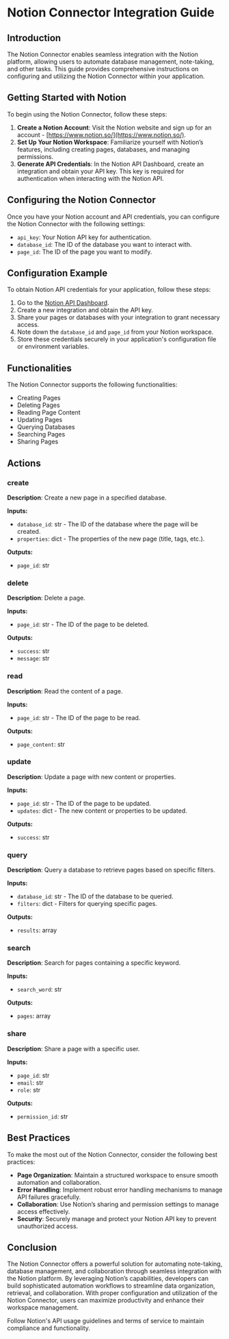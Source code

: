 # Notion Connector Integration Guide

## Introduction

The Notion Connector enables seamless integration with the Notion platform, allowing users to automate database management, note-taking, and other tasks. This guide provides comprehensive instructions on configuring and utilizing the Notion Connector within your application.

## Getting Started with Notion

To begin using the Notion Connector, follow these steps:

1. **Create a Notion Account**: Visit the Notion website and sign up for an account - [https://www.notion.so/](https://www.notion.so/).
2. **Set Up Your Notion Workspace**: Familiarize yourself with Notion’s features, including creating pages, databases, and managing permissions.
3. **Generate API Credentials**: In the Notion API Dashboard, create an integration and obtain your API key. This key is required for authentication when interacting with the Notion API.

## Configuring the Notion Connector

Once you have your Notion account and API credentials, you can configure the Notion Connector with the following settings:

- `api_key`: Your Notion API key for authentication.
- `database_id`: The ID of the database you want to interact with.
- `page_id`: The ID of the page you want to modify.

## Configuration Example

To obtain Notion API credentials for your application, follow these steps:

1. Go to the [Notion API Dashboard](https://www.notion.so/my-integrations).
2. Create a new integration and obtain the API key.
3. Share your pages or databases with your integration to grant necessary access.
4. Note down the `database_id` and `page_id` from your Notion workspace.
5. Store these credentials securely in your application's configuration file or environment variables.

## Functionalities

The Notion Connector supports the following functionalities:

- Creating Pages
- Deleting Pages
- Reading Page Content
- Updating Pages
- Querying Databases
- Searching Pages
- Sharing Pages

## Actions

### create

**Description**: Create a new page in a specified database.

**Inputs:**

- `database_id`: str - The ID of the database where the page will be created.
- `properties`: dict - The properties of the new page (title, tags, etc.).

**Outputs:**

- `page_id`: str

### delete

**Description**: Delete a page.

**Inputs:**

- `page_id`: str - The ID of the page to be deleted.

**Outputs:**

- `success`: str
- `message`: str

### read

**Description**: Read the content of a page.

**Inputs:**

- `page_id`: str - The ID of the page to be read.

**Outputs:**

- `page_content`: str

### update

**Description**: Update a page with new content or properties.

**Inputs:**

- `page_id`: str - The ID of the page to be updated.
- `updates`: dict - The new content or properties to be updated.

**Outputs:**

- `success`: str

### query

**Description**: Query a database to retrieve pages based on specific filters.

**Inputs:**

- `database_id`: str - The ID of the database to be queried.
- `filters`: dict - Filters for querying specific pages.

**Outputs:**

- `results`: array

### search

**Description**: Search for pages containing a specific keyword.

**Inputs:**

- `search_word`: str

**Outputs:**

- `pages`: array

### share

**Description**: Share a page with a specific user.

**Inputs:**

- `page_id`: str
- `email`: str
- `role`: str

**Outputs:**

- `permission_id`: str

## Best Practices

To make the most out of the Notion Connector, consider the following best practices:

- **Page Organization**: Maintain a structured workspace to ensure smooth automation and collaboration.
- **Error Handling**: Implement robust error handling mechanisms to manage API failures gracefully.
- **Collaboration**: Use Notion’s sharing and permission settings to manage access effectively.
- **Security**: Securely manage and protect your Notion API key to prevent unauthorized access.

## Conclusion

The Notion Connector offers a powerful solution for automating note-taking, database management, and collaboration through seamless integration with the Notion platform. By leveraging Notion’s capabilities, developers can build sophisticated automation workflows to streamline data organization, retrieval, and collaboration. With proper configuration and utilization of the Notion Connector, users can maximize productivity and enhance their workspace management.

Follow Notion's API usage guidelines and terms of service to maintain compliance and functionality.

